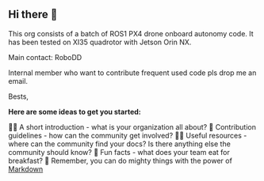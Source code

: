 ## Hi there 👋

This org consists of a batch of ROS1 PX4 drone onboard autonomy code. It has been tested on XI35 quadrotor with Jetson Orin NX.

Main contact: RoboDD

Internal member who want to contribute frequent used code pls drop me an email.

Bests,

**Here are some ideas to get you started:**

🙋‍♀️ A short introduction - what is your organization all about?
🌈 Contribution guidelines - how can the community get involved?
👩‍💻 Useful resources - where can the community find your docs? Is there anything else the community should know?
🍿 Fun facts - what does your team eat for breakfast?
🧙 Remember, you can do mighty things with the power of [Markdown](https://docs.github.com/github/writing-on-github/getting-started-with-writing-and-formatting-on-github/basic-writing-and-formatting-syntax)



